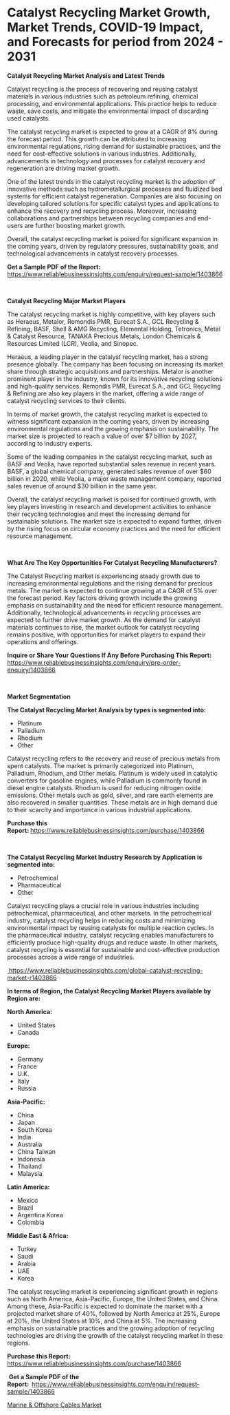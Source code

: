 <p><h1>Catalyst Recycling Market Growth, Market Trends, COVID-19 Impact, and Forecasts for period from 2024 - 2031</h1></p><p><strong>Catalyst Recycling Market Analysis and Latest Trends</strong></p>
<p><p>Catalyst recycling is the process of recovering and reusing catalyst materials in various industries such as petroleum refining, chemical processing, and environmental applications. This practice helps to reduce waste, save costs, and mitigate the environmental impact of discarding used catalysts.</p><p>The catalyst recycling market is expected to grow at a CAGR of 8% during the forecast period. This growth can be attributed to increasing environmental regulations, rising demand for sustainable practices, and the need for cost-effective solutions in various industries. Additionally, advancements in technology and processes for catalyst recovery and regeneration are driving market growth.</p><p>One of the latest trends in the catalyst recycling market is the adoption of innovative methods such as hydrometallurgical processes and fluidized bed systems for efficient catalyst regeneration. Companies are also focusing on developing tailored solutions for specific catalyst types and applications to enhance the recovery and recycling process. Moreover, increasing collaborations and partnerships between recycling companies and end-users are further boosting market growth.</p><p>Overall, the catalyst recycling market is poised for significant expansion in the coming years, driven by regulatory pressures, sustainability goals, and technological advancements in catalyst recovery processes.</p></p>
<p><strong>Get a Sample PDF of the Report:&nbsp;</strong> <a href="https://www.reliablebusinessinsights.com/enquiry/request-sample/1403866">https://www.reliablebusinessinsights.com/enquiry/request-sample/1403866</a></p>
<p>&nbsp;</p>
<p><strong>Catalyst Recycling Major Market Players</strong></p>
<p><p>The catalyst recycling market is highly competitive, with key players such as Heraeus, Metalor, Remondis PMR, Eurecat S.A., GCL Recycling & Refining, BASF, Shell & AMG Recycling, Elemental Holding, Tetronics, Metal & Catalyst Resource, TANAKA Precious Metals, London Chemicals & Resources Limited (LCR), Veolia, and Sinopec.</p><p>Heraeus, a leading player in the catalyst recycling market, has a strong presence globally. The company has been focusing on increasing its market share through strategic acquisitions and partnerships. Metalor is another prominent player in the industry, known for its innovative recycling solutions and high-quality services. Remondis PMR, Eurecat S.A., and GCL Recycling & Refining are also key players in the market, offering a wide range of catalyst recycling services to their clients.</p><p>In terms of market growth, the catalyst recycling market is expected to witness significant expansion in the coming years, driven by increasing environmental regulations and the growing emphasis on sustainability. The market size is projected to reach a value of over $7 billion by 2027, according to industry experts.</p><p>Some of the leading companies in the catalyst recycling market, such as BASF and Veolia, have reported substantial sales revenue in recent years. BASF, a global chemical company, generated sales revenue of over $60 billion in 2020, while Veolia, a major waste management company, reported sales revenue of around $30 billion in the same year.</p><p>Overall, the catalyst recycling market is poised for continued growth, with key players investing in research and development activities to enhance their recycling technologies and meet the increasing demand for sustainable solutions. The market size is expected to expand further, driven by the rising focus on circular economy practices and the need for efficient resource management.</p></p>
<p>&nbsp;</p>
<p><strong>What Are The Key Opportunities For Catalyst Recycling Manufacturers?</strong></p>
<p><p>The Catalyst Recycling market is experiencing steady growth due to increasing environmental regulations and the rising demand for precious metals. The market is expected to continue growing at a CAGR of 5% over the forecast period. Key factors driving growth include the growing emphasis on sustainability and the need for efficient resource management. Additionally, technological advancements in recycling processes are expected to further drive market growth. As the demand for catalyst materials continues to rise, the market outlook for catalyst recycling remains positive, with opportunities for market players to expand their operations and offerings.</p></p>
<p><strong>Inquire or Share Your Questions If Any Before Purchasing This Report:</strong> <a href="https://www.reliablebusinessinsights.com/enquiry/pre-order-enquiry/1403866">https://www.reliablebusinessinsights.com/enquiry/pre-order-enquiry/1403866</a></p>
<p>&nbsp;</p>
<p><strong>Market Segmentation</strong></p>
<p><strong>The Catalyst Recycling Market Analysis by types is segmented into:</strong></p>
<p><ul><li>Platinum</li><li>Palladium</li><li>Rhodium</li><li>Other</li></ul></p>
<p><p>Catalyst recycling refers to the recovery and reuse of precious metals from spent catalysts. The market is primarily categorized into Platinum, Palladium, Rhodium, and Other metals. Platinum is widely used in catalytic converters for gasoline engines, while Palladium is commonly found in diesel engine catalysts. Rhodium is used for reducing nitrogen oxide emissions. Other metals such as gold, silver, and rare earth elements are also recovered in smaller quantities. These metals are in high demand due to their scarcity and importance in various industrial applications.</p></p>
<p><strong>Purchase this Report:&nbsp;</strong><a href="https://www.reliablebusinessinsights.com/purchase/1403866">https://www.reliablebusinessinsights.com/purchase/1403866</a></p>
<p>&nbsp;</p>
<p><strong>The Catalyst Recycling Market Industry Research by Application is segmented into:</strong></p>
<p><ul><li>Petrochemical</li><li>Pharmaceutical</li><li>Other</li></ul></p>
<p><p>Catalyst recycling plays a crucial role in various industries including petrochemical, pharmaceutical, and other markets. In the petrochemical industry, catalyst recycling helps in reducing costs and minimizing environmental impact by reusing catalysts for multiple reaction cycles. In the pharmaceutical industry, catalyst recycling enables manufacturers to efficiently produce high-quality drugs and reduce waste. In other markets, catalyst recycling is essential for sustainable and cost-effective production processes across a wide range of industries.</p></p>
<p><a href="https://www.reliablebusinessinsights.com/global-catalyst-recycling-market-r1403866">&nbsp;https://www.reliablebusinessinsights.com/global-catalyst-recycling-market-r1403866</a></p>
<p><strong>In terms of Region, the Catalyst Recycling Market Players available by Region are:</strong></p>
<p>
    <p> <strong> North America: </strong>
        <ul>
            <li>United States</li>
            <li>Canada</li>
        </ul>
        </p> 
    <p> <strong> Europe: </strong>
        <ul>
            <li>Germany</li>
            <li>France</li>
            <li>U.K.</li>
            <li>Italy</li>
            <li>Russia</li>
        </ul>
        </p> 
    <p> <strong> Asia-Pacific: </strong>
        <ul>
            <li>China</li>
            <li>Japan</li>
            <li>South Korea</li>
            <li>India</li>
            <li>Australia</li>
            <li>China Taiwan</li>
            <li>Indonesia</li>
            <li>Thailand</li>
            <li>Malaysia</li>
        </ul>
        </p> 
    <p> <strong> Latin America: </strong>
        <ul>
            <li>Mexico</li>
            <li>Brazil</li>
            <li>Argentina Korea</li>
            <li>Colombia</li>
        </ul>
        </p> 
    <p> <strong> Middle East & Africa: </strong>
        <ul>
            <li>Turkey</li>
            <li>Saudi</li>
            <li>Arabia</li>
            <li>UAE</li>
            <li>Korea</li>
        </ul>
    </p>
    </p>
<p><p>The catalyst recycling market is experiencing significant growth in regions such as North America, Asia-Pacific, Europe, the United States, and China. Among these, Asia-Pacific is expected to dominate the market with a projected market share of 40%, followed by North America at 25%, Europe at 20%, the United States at 10%, and China at 5%. The increasing emphasis on sustainable practices and the growing adoption of recycling technologies are driving the growth of the catalyst recycling market in these regions.</p></p>
<p><strong>Purchase this Report: </strong><a href="https://www.reliablebusinessinsights.com/purchase/1403866">https://www.reliablebusinessinsights.com/purchase/1403866</a></p>
<p>&nbsp;<strong>Get a Sample PDF of the Report:&nbsp;&nbsp;</strong><a href="https://www.reliablebusinessinsights.com/enquiry/request-sample/1403866">https://www.reliablebusinessinsights.com/enquiry/request-sample/1403866</a></p>
<p><strong></strong></p>
<p><p><a href="https://github.com/mahnoor2003/Market-Research-Report-List-5/blob/main/marine-offshore-cables-market.md">Marine & Offshore Cables Market</a></p></p>